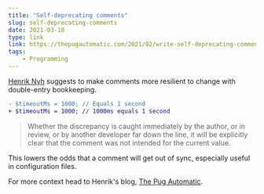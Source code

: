 ```yaml
---
title: "Self-deprecating comments"
slug: self-deprecating-comments
date: 2021-03-10
type: link
link: https://thepugautomatic.com/2021/02/write-self-deprecating-comments/
tags:
    - Programming
---
```


[Henrik Nyh](https://twitter.com/henrik) suggests to make comments more resilient to change with double-entry bookkeeping.

```diff
- $timeoutMs = 1000; // Equals 1 second
+ $timeoutMs = 1000; // 1000ms equals 1 second
```

> Whether the discrepancy is caught immediately by the author, or in review, or by another developer far down the line, it will be explicitly clear that the comment was not intended for the current value.

This lowers the odds that a comment will get out of sync, especially useful in configuration files.

For more context head to Henrik's blog, [The Pug Automatic](https://thepugautomatic.com/2021/02/write-self-deprecating-comments/).
